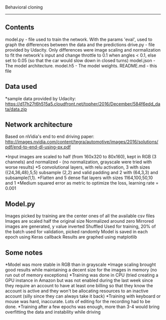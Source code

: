 Behavioral cloning
******************

Contents
--------
model.py - file used to train the network. With the params 'eval', used to graph the differences between the data and the predictions
drive.py - file provided by Udacity. Only differences were image scaling and normalization to fit the network's input and change throttle to 0.1 when angles < 0.1, else set to 0.05 
(so that the car would slow down in closed turns)
model.json - The model architecture.
model.h5 - The model weights.
README.md - this file

Data used
---------
*sample data provided by Udacity: https://d17h27t6h515a5.cloudfront.net/topher/2016/December/584f6edd_data/data.zip

Network architecture
--------------------
Based on nVidia's end to end driving paper: http://images.nvidia.com/content/tegra/automotive/images/2016/solutions/pdf/end-to-end-dl-using-px.pdf

*Input images are scaled to half (from 160x320 to 80x160), kept in RGB (3 channels) and normalized - (no normalization, grayscale were tried with worse results)
*5 convolutional layers, with relu activation, 3 with sizes ({24,36,48},5,5) subsample (2,2) and valid padding and 2 with (64,3,3) and subsample(1,1).
*Flatten and 5 dense flat layers with sizes 1164,100,50,10 and 1
*Medium squared error as metric to optimize the loss, learning rate = 0.001

Model.py
--------
Images picked by training are the center ones of all the available csv files
Images are scaled half the original size
Normalized around zero
Mirrored images are generated, y value inverted
Shuffled
Used for training, 20% of the batch used for validation, picked randomly
Model is saved in each epoch using Keras callback
Results are graphed using matplotlib

Some notes
----------
*Model was more stable in RGB than in grayscale
*Image scaling brought good results while maintaining a decent size for the images in memory (no run out of memory exceptions)
*Training was done in CPU (tried creating a GPU instance in Amazon but was not enabled during the last week since they require an account to have at least one billing so that
they know the account is active and they won't be allocating resources to an inactive account (silly since they can always take it back)
*Training with keyboard or mouse was hard, inaccurate. Lots of editing for the recording had to be done.
*Training after a few epochs was enough, more than 3-4 would bring overfitting the data and instability while driving

